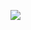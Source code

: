 [![](https://img.youtube.com/vi/4tZT9dXxD10/sddefault.jpg)](https://www.youtube.com/watch?v=4tZT9dXxD10)
